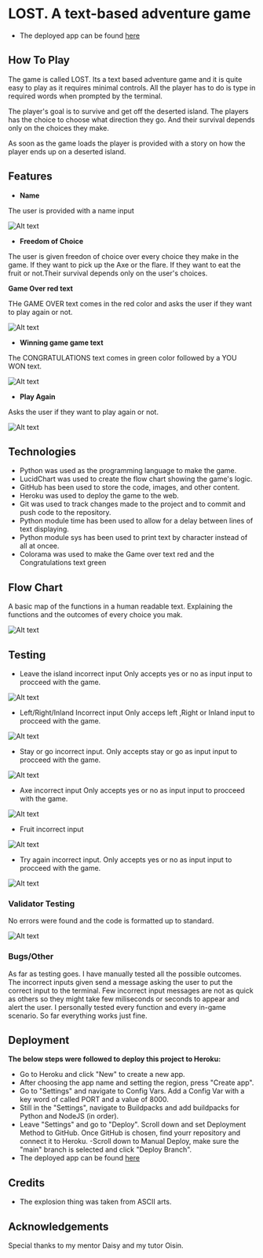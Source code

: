 # LOST. A text-based adventure game

- The deployed app can be found [here](https://adventure-game.herokuapp.com/)
## How To Play

The game is called LOST.
Its a text based adventure game and it is quite easy to play as it requires minimal controls. All the player has to do is type in required words when prompted by the terminal.

The player's goal is to survive and get off the deserted island. The players has the choice to choose what direction they go. And their survival depends only on the choices they make.

As soon as the game loads the player is provided with a story on how the player ends up on a deserted island. 


## Features 
- __Name__ 

The user is provided with a name input 

![Alt text](Docs/name-input.PNG)


- __Freedom of Choice__

The user is given freedon of choice over every choice they make in the game. If they want to pick up the Axe or the flare. If they want to eat the fruit or not.Their survival depends only on the user's choices.

__Game Over red text__

THe GAME OVER text comes in the red color and asks the user if they want to play again or not.

![Alt text](Docs/red-game%20over.PNG)

- __Winning game game text__

The CONGRATULATIONS text comes in green color followed by a YOU WON text.

![Alt text](Docs/escape%20green%20Congrats.PNG)

- __Play Again__

Asks the user if they want to play again or not.

![Alt text](Docs/play%20again.PNG)


## Technologies

- Python was used as the programming language to make the game.
- LucidChart was used to create the flow chart showing the game's logic.
- GitHub has been used to store the code, images, and other content.
- Heroku was used to deploy the game to the web.
- Git was used to track changes made to the project and to commit and push code to the repository.
- Python module time has been used to allow for a delay between lines of text displaying.
- Python module sys has been used to print text by character instead of all at oncee.
- Colorama was used to make the Game over text red and the Congratulations text green

## Flow Chart

A basic map of the functions in a human readable text. Explaining the functions and the outcomes of every choice you mak.


![Alt text](Docs/pp3-lucidchart1.PNG)


## Testing 

- Leave the island incorrect input
Only accepts yes or no as input input to procceed with the game.

![Alt text](Docs/leave-island-Incorrect-input.PNG)


- Left/Right/Inland Incorrect input 
Only acceps left ,Right or Inland input to procceed with the game.

![Alt text](Docs/path%20incorrect%20input.PNG)


- Stay or go incorrect input.
Only accepts stay or go as input input to procceed with the game.

![Alt text](Docs/stay%20or%20go%20incorrect%20input.PNG)


- Axe incorrect input
Only accepts yes or no as input input to procceed with the game.

![Alt text](Docs/axe%20incorrect%20input.PNG)


- Fruit incorrect input

![Alt text](Docs/fruit%20incorrect%20input.PNG)


- Try again incorrect input.
Only accepts yes or no as input input to procceed with the game.


![Alt text](Docs/play%20again%20incorrect%20input.PNG)
### Validator Testing 
No errors were found and the code is formatted up to standard.

![Alt text](Docs/code%20standard.PNG)

### Bugs/Other

As far as testing goes. I have manually tested all the possible outcomes. The incorrect inputs given send a message asking the user to put the correct input to the terminal. Few incorrect input messages are not as quick as others so they might take few miliseconds or seconds to appear and alert the user.
I personally tested every function and every in-game scenario. So far everything works just fine.




## Deployment

__The below steps were followed to deploy this project to Heroku:__

- Go to Heroku and click "New" to create a new app.
- After choosing the app name and setting the region, press "Create app".
- Go to "Settings" and navigate to Config Vars. Add a Config Var with a key word of called PORT and a value of 8000.
- Still in the "Settings", navigate to Buildpacks and add buildpacks for Python and NodeJS (in order).
- Leave "Settings" and go to "Deploy". Scroll down and set Deployment Method to GitHub. Once GitHub is chosen, find yourr repository and connect it to Heroku.
-Scroll down to Manual Deploy, make sure the "main" branch is selected and click "Deploy Branch".
- The deployed app can be found [here](https://adventure-game.herokuapp.com/)


## Credits 
- The explosion thing was taken from ASCII arts.

## Acknowledgements
Special thanks to my mentor Daisy and my tutor Oisin.
 